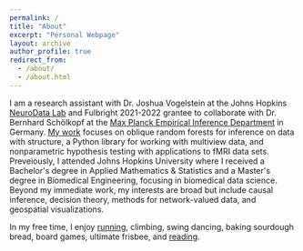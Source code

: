```yaml
---
permalink: /
title: "About"
excerpt: "Personal Webpage"
layout: archive
author_profile: true
redirect_from: 
  - /about/
  - /about.html
---
```


I am a research assistant with Dr. Joshua Vogelstein at the Johns Hopkins [NeuroData Lab](https://neurodata.io/about) and Fulbright 2021-2022 grantee to collaborate with Dr. Bernhard Schölkopf at the [Max Planck Empirical Inference Department](https://ei.is.mpg.de/) in Germany. [My work](https://rflperry.github.io/papers/) focuses on oblique random forests for inference on data with structure, a Python library for working with multiview data, and nonparametric hypothesis testing with applications to fMRI data sets. Preveiously, I attended Johns Hopkins University where I received a Bachelor's degree in Applied Mathematics & Statistics and a Master's degree in Biomedical Engineering, focusing in biomedical data science. Beyond my immediate work, my interests are broad but include causal inference, decision theory, methods for network-valued data, and geospatial visualizations.

In my free time, I enjoy [running](https://www.strava.com/athletes/53839031), climbing, swing dancing, baking sourdough bread, board games, ultimate frisbee, and [reading](https://www.goodreads.com/user/show/107774777-rp).
